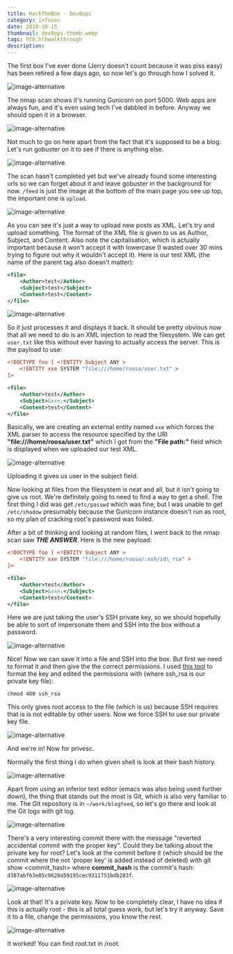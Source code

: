 ```yaml
---
title: HackTheBox - Dev0ops
category: infosec
date: 2018-10-15
thumbnail: dev0ops-thumb.webp
tags: htb,htbwalkthrough
description:
---
```


The first box I've ever done (Jerry doesn't count because it was piss easy) has been retired a few days ago, so now let's go through how I solved it.

![image-alternative](/website/article/static/img/dev0ops-nmap.webp)

The nmap scan shows it's running Gunicorn on port 5000. Web apps are always fun, and it's even using tech I've dabbled in before. Anyway we should open it in a browser.

![image-alternative](/website/article/static/img/dev0ops-website.webp)

Not much to go on here apart from the fact that it's supposed to be a blog. Let's run gobuster on it to see if there is anything else.

![image-alternative](/website/article/static/img/dev0ops-gobuster.webp)

The scan hasn't completed yet but we've already found some interesting urls so we can forget about it and leave gobuster in the background for now. `/feed` is just the image at the bottom of the main page you see up top, the important one is `upload`.

![image-alternative](/website/article/static/img/dev0ops-upload.webp)

As you can see it's just a way to upload new posts as XML. Let's try and upload something. The format of the XML file is given to us as Author, Subject, and Content. Also note the capitalisation, which is actually important because it won't accept it with lowercase (I wasted over 30 mins trying to figure out why it wouldn't accept it). Here is our test XML (the name of the parent tag also doesn't matter):

```xml
<file>
    <Author>test</Author>
    <Subject>test</Subject>
    <Content>test</Content>
</file>
```

![image-alternative](/website/article/static/img/dev0ops-upload-test.webp)

So it just processes it and displays it back. It should be pretty obvious now that all we need to do is an XML injection to read the filesystem. We can get `user.txt` like this without ever having to actually access the server. This is the payload to use:

```xml
<!DOCTYPE foo [ <!ENTITY Subject ANY >
    <!ENTITY xxe SYSTEM "file:///home/roosa/user.txt" >
]>

<file>
    <Author>test</Author>
    <Subject>&xxe;</Subject>
    <Content>test</Content>
</file>
```

Basically, we are creating an external entity named `xxe` which forces the XML parser to access the resource specified by the URI **"file:///home/roosa/user.txt"** which I got from the **"File path:"** field which is displayed when we uploaded our test XML.

![image-alternative](/website/article/static/img/dev0ops-user.webp)

Uploading it gives us user in the subject field.

Now looking at files from the filesystem is neat and all, but it isn't going to give us root. We're definitely going to need to find a way to get a shell. The first thing I did was get `/etc/passwd` which was fine, but I was unable to get `/etc/shadow` presumably because the Gunicorn instance doesn't run as root, so my plan of cracking root's password was foiled.

After a bit of thinking and looking at random files, I went back to the nmap scan saw ***THE ANSWER***. Here is the new payload:

```xml
<!DOCTYPE foo [ <!ENTITY Subject ANY >
    <!ENTITY xxe SYSTEM "file:///home/roosa/.ssh/id\_rsa" >
]>

<file>
    <Author>test</Author>
    <Subject>&xxe;</Subject>
    <Content>test</Content>
</file>
```

Here we are just taking the user's SSH private key, so we should hopefully be able to sort of impersonate them and SSH into the box without a password.

![image-alternative](/website/article/static/img/dev0ops-sshkey.webp)

Nice! Now we can save it into a file and SSH into the box. But first we need to format it and then give the the correct permissions. I used [this tool](https://www.samltool.com/format_privatekey.php) to format the key and edited the permissions with (where ssh_rsa is our private key file):

    chmod 400 ssh_rsa

This only gives root access to the file (which is us) because SSH requires that is is not editable by other users. Now we force SSH to use our private key file.

![image-alternative](/website/article/static/img/dev0ops-sshin.webp)

And we're in! Now for privesc.

Normally the first thing I do when given shell is look at their bash history.

![image-alternative](/website/article/static/img/dev0ops-bash-history.webp)

Apart from using an inferior text editor (emacs was also being used further down), the thing that stands out the most is Git, which is also very familiar to me. The Git repository is in `~/work/blogfeed`, so let's go there and look at the Git logs with git log.

![image-alternative](/website/article/static/img/dev0ops-git-log.webp)

There's a very interesting commit there with the message "reverted accidental commit with the proper key". Could they be talking about the private key for root? Let's look at the commit before it (which should be the commit where the not 'proper key' is added instead of deleted) with git show <commit\_hash> where **commit\_hash** is the commit's hash: `d387abf63e05c9628a59195cec9311751bdb283f`.

![image-alternative](/website/article/static/img/dev0ops-git-mistake.webp)

Look at that! It's a private key. Now to be completely clear, I have no idea if this is actually root - this is all total guess work, but let's try it anyway. Save it to a file, change the permissions, you know the rest.

![image-alternative](/website/article/static/img/dev0ops-root.webp)

It worked! You can find root.txt in /root.

